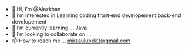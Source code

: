 - 👋 Hi, I’m @Alazkhan
- 👀 I’m interested in Learning coding front-end developement back-end developement 
- 🌱 I’m currently learning ... Java
- 💞️ I’m looking to collaborate on ...
- 📫 How to reach me ... mirzaulubek3@gmail.com

<!---
Alazkhan/Alazkhan is a ✨ special ✨ repository because its `README.md` (this file) appears on your GitHub profile.
You can click the Preview link to take a look at your changes.
--->

